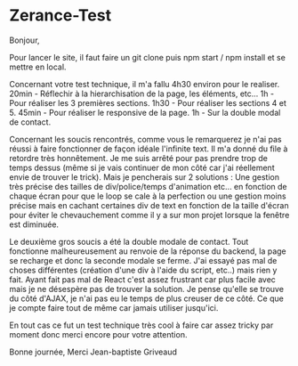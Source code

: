 # Zerance-Test
Bonjour,

Pour lancer le site, il faut faire un git clone puis npm start / npm install et se mettre en local.

Concernant votre test technique, il m'a fallu 4h30 environ pour le realiser.
20min - Réflechir à la hierarchisation de la page, les éléments, etc...
1h - Pour réaliser les 3 premières sections.
1h30 - Pour réaliser les sections 4 et 5.
45min - Pour réaliser le responsive de la page.
1h - Sur la double modal de contact.

Concernant les soucis rencontrés, comme vous le remarquerez je n'ai pas réussi à faire fonctionner de façon idéale l'infinite text. Il m'a donné du file à retordre très honnêtement. Je me suis arrêté pour pas prendre trop de temps dessus (même si je vais continuer de mon côté car j'ai réellement envie de trouver le trick). Mais je pencherais sur 2 solutions : Une gestion très précise des tailles de div/police/temps d'animation etc... en fonction de chaque écran pour que le loop se cale à la perfection ou une gestion moins précise mais en cachant certaines div de text en fonction de la taille d'écran pour éviter le chevauchement comme il y a sur mon projet lorsque la fenêtre est diminuée.

Le deuxième gros soucis a été la double modale de contact. Tout fonctionne malheureusement au renvoie de la réponse du backend, la page se recharge et donc la seconde modale se ferme. 
J'ai essayé pas mal de choses différentes (création d'une div à l'aide du script, etc..) mais rien y fait. Ayant fait pas mal de React c'est assez frustrant car plus facile avec mais je ne désespère pas de trouver la solution. Je pense qu'elle se trouve du côté d'AJAX, je n'ai pas eu le temps de plus creuser de ce côté. Ce que je compte faire tout de même car jamais utiliser jusqu'ici.

En tout cas ce fut un test technique très cool à faire car assez tricky par moment donc merci encore pour votre attention.

Bonne journée,
Merci
Jean-baptiste Griveaud
